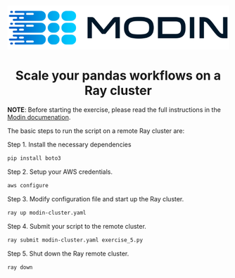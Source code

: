 ![LOGO](../../../img/MODIN_ver2_hrz.png)

<center>
<h1>Scale your pandas workflows on a Ray cluster</h2>
</center>

**NOTE**: Before starting the exercise, please read the full instructions in the 
[Modin documenation](https://modin.readthedocs.io/en/latest/getting_started/using_modin/using_modin_cluster.html).

The basic steps to run the script on a remote Ray cluster are:

Step 1. Install the necessary dependencies

```bash
pip install boto3
```

Step 2. Setup your AWS credentials.

```bash
aws configure
```

Step 3. Modify configuration file and start up the Ray cluster.

```bash
ray up modin-cluster.yaml
```

Step 4. Submit your script to the remote cluster.

```bash
ray submit modin-cluster.yaml exercise_5.py
```

Step 5. Shut down the Ray remote cluster.

```bash
ray down 

